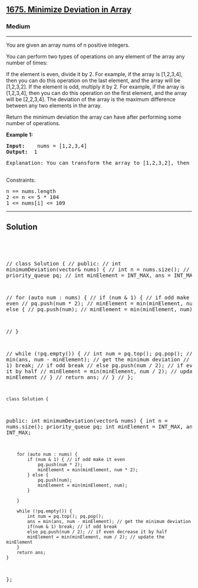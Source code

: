 
<h2><a href="https://leetcode.com/problems/minimize-deviation-in-array/description/">1675. Minimize Deviation in Array</a></h2>
<h3>Medium</h3>
<hr>
<div><p>
 You are given an array nums of n positive integers.

You can perform two types of operations on any element of the array any number of times:

If the element is even, divide it by 2.
For example, if the array is [1,2,3,4], then you can do this operation on the last element, and the array will be [1,2,3,2].
If the element is odd, multiply it by 2.
For example, if the array is [1,2,3,4], then you can do this operation on the first element, and the array will be [2,2,3,4].
The deviation of the array is the maximum difference between any two elements in the array.

Return the minimum deviation the array can have after performing some number of operations.
</p>


<p><strong>Example 1:</strong></p>
<pre><strong>Input:</strong>    nums = [1,2,3,4]
<strong>Output:</strong>  1
</pre>
<pre>
Explanation: You can transform the array to [1,2,3,2], then to [2,2,3,2], then the deviation will be 3 - 2 = 1.
  </pre>
  


Constraints:
<pre>
n == nums.length
2 <= n <= 5 * 104
1 <= nums[i] <= 109
</pre>
<hr>
 <h2><strong><b>Solution</b></strong></h2>
 <br>
 <pre>
    
//     class Solution {
// public:
//     int minimumDeviation(vector<int>& nums) {
//         int n = nums.size();
//         priority_queue<int> pq;
//         int minElement = INT_MAX, ans = INT_MAX;
        
//         for (auto num : nums) {
//             if (num & 1) { // if odd make it even
//                 pq.push(num * 2);
//                 minElement = min(minElement, num * 2);
//             } else {
//                 pq.push(num);
//                 minElement = min(minElement, num);
//             }
            
//         }
        
//         while (!pq.empty()) {
//             int num = pq.top(); pq.pop();
//             ans = min(ans, num - minElement); // get the minimum deviation
//             if(num & 1) break; // if odd break
//             else pq.push(num / 2); // if even decrease it by half
//             minElement = min(minElement, num / 2); // update the minElement
//         }
//         return ans;
//     }
// };

    class Solution {
public:
    int minimumDeviation(vector<int>& nums) {
        int n = nums.size();
        priority_queue<int> pq;
        int minElement = INT_MAX, ans = INT_MAX;
        
        for (auto num : nums) {
            if (num & 1) { // if odd make it even
                pq.push(num * 2);
                minElement = min(minElement, num * 2);
            } else {
                pq.push(num);
                minElement = min(minElement, num);
            }
            
        }
        
        while (!pq.empty()) {
            int num = pq.top(); pq.pop();
            ans = min(ans, num - minElement); // get the minimum deviation
            if(num & 1) break; // if odd break
            else pq.push(num / 2); // if even decrease it by half
            minElement = min(minElement, num / 2); // update the minElement
        }
        return ans;
    }
};  
 </pre>

